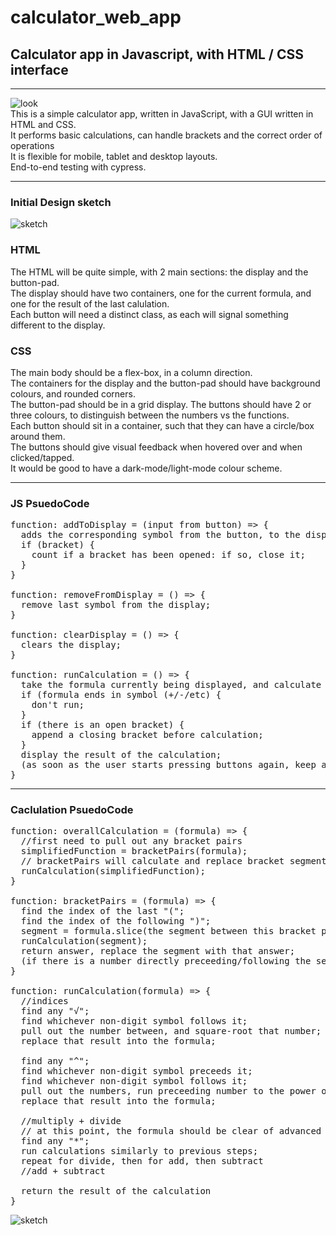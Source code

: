 # calculator_web_app
## Calculator app in Javascript, with HTML / CSS interface
-----------------------------------------------------------------------------------------------
![look](https://i.imgur.com/i7ZwE2x.png)<br>
This is a simple calculator app, written in JavaScript, with a GUI written in HTML and CSS.<br>
It performs basic calculations, can handle brackets and the correct order of operations<br>
It is flexible for mobile, tablet and desktop layouts.<br>
End-to-end testing with cypress.<br>

-----------------------------------------------------------------------------------------------
### Initial Design sketch
![sketch](https://i.imgur.com/qNUewL5.png)<br>
### HTML
The HTML will be quite simple, with 2 main sections: the display and the button-pad.<br>
The display should have two containers, one for the current formula, and one for the result of the last calulation.<br>
Each button will need a distinct class, as each will signal something different to the display.<br>
### CSS
The main body should be a flex-box, in a column direction.<br>
The containers for the display and the button-pad should have background colours, and rounded corners.<br>
The button-pad should be in a grid display. The buttons should have 2 or three colours, to distinguish between the numbers vs the functions.<br>
Each button should sit in a container, such that they can have a circle/box around them.<br>
The buttons should give visual feedback when hovered over and when clicked/tapped.<br>
It would be good to have a dark-mode/light-mode colour scheme.<br>

-----------------------------------------------------------------------------------------------
### JS PsuedoCode
<pre>
function: addToDisplay = (input from button) => {
  adds the corresponding symbol from the button, to the display;
  if (bracket) {
    count if a bracket has been opened: if so, close it;
  }
}

function: removeFromDisplay = () => {
  remove last symbol from the display;
}

function: clearDisplay = () => {
  clears the display;
}

function: runCalculation = () => {
  take the formula currently being displayed, and calculate it;
  if (formula ends in symbol (+/-/etc) {
    don't run;
  }
  if (there is an open bracket) {
    append a closing bracket before calculation;
  }
  display the result of the calculation;
  (as soon as the user starts pressing buttons again, keep a save of the result in the other container in the display);
}
</pre>

-----------------------------------------------------------------------------------------------
### Caclulation PsuedoCode
<pre>
function: overallCalculation = (formula) => {
  //first need to pull out any bracket pairs
  simplifiedFunction = bracketPairs(formula);
  // bracketPairs will calculate and replace bracket segments sequentially, resulting in a simplified calculation
  runCalculation(simplifiedFunction);
}

function: bracketPairs = (formula) => {
  find the index of the last "(";
  find the index of the following ")";
  segment = formula.slice(the segment between this bracket pair);
  runCalculation(segment);
  return answer, replace the segment with that answer;
  (if there is a number directly preceeding/following the segment, need to insert/append "*")
}

function: runCalculation(formula) => {
  //indices
  find any "√";
  find whichever non-digit symbol follows it;
  pull out the number between, and square-root that number;
  replace that result into the formula;
  
  find any "^";
  find whichever non-digit symbol preceeds it;
  find whichever non-digit symbol follows it;
  pull out the numbers, run preceeding number to the power of following number;
  replace that result into the formula;
  
  //multiply + divide
  // at this point, the formula should be clear of advanced symbols
  find any "*";
  run calculations similarly to previous steps;
  repeat for divide, then for add, then subtract
  //add + subtract
  
  return the result of the calculation
}
</pre>

![sketch](https://i.imgur.com/1rj7Qtz.jpg)<br>

